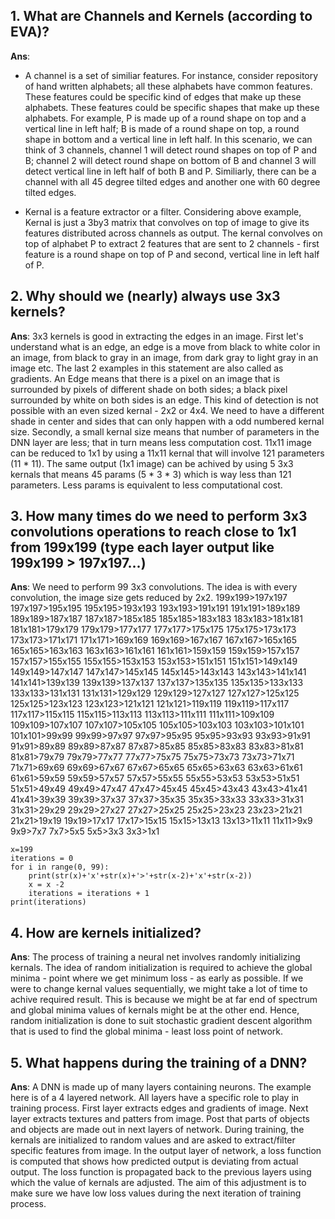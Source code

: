 ## 1. What are Channels and Kernels (according to EVA)?

**Ans**: 
- A channel is a set of similiar features. For instance, consider repository of hand written alphabets; all these alphabets have common features. These features could be specific
 kind of edges that make up these alphabets. These features could be specific shapes that make up these alphabets. For example, P is made up of a round shape on top and a 
 vertical line in left half; B is made of a round shape on top, a round shape in bottom and a vertical line in left half. In this scenario, we can think of 3 channels, channel 
 1 will detect round shapes on top of P and B; channel 2 will detect round shape on bottom of B and channel 3 will detect vertical line in left half of both B and P. Similiarly,
 there can be a channel with all 45 degree tilted edges and another one with 60 degree tilted edges.
 
- Kernal is a feature extractor or a filter. Considering above example, Kernal is just a 3by3 matrix that convolves on top of image to give its features distributed 
across channels as output. The kernal convolves on top of alphabet P to extract 2 features that are sent to 2 channels - first feature is a round shape on top of P and second, 
vertical line in left half of P. 

## 2. Why should we (nearly) always use 3x3 kernels?
**Ans**: 3x3 kernels is good in extracting the edges in an image. First let's understand what is an edge, an edge is a move from black to white color in an image, from 
black to gray in an image, from dark gray to light gray in an image etc. The last 2 examples in this statement are also called as gradients. An Edge means that there is a pixel 
on an image that is surrounded by pixels of different shade on both sides; a black pixel surrounded by white on both sides is an edge. This kind of detection is not possible
with an even sized kernal - 2x2 or 4x4. We need to have a different shade in center and sides that can only happen with a odd numbered kernal size.
Secondly, a small kernal size means that number of parameters in the DNN layer are less; that in turn means less computation cost. 11x11 image can be reduced to 1x1 by using 
a 11x11 kernal that will involve 121 parameters (11 * 11). The same output (1x1 image) can be achived by using 5 3x3 kernals that means 45 params (5 * 3 * 3) which is way less
 than 121 parameters. Less params is equivalent to less computational cost.

## 3. How many times do we need to perform 3x3 convolutions operations to reach close to 1x1 from 199x199 (type each layer output like 199x199 > 197x197...)
**Ans**: We need to perform 99 3x3 convolutions. The idea is with every convolution, the image size gets reduced by 2x2.
199x199>197x197
197x197>195x195
195x195>193x193
193x193>191x191
191x191>189x189
189x189>187x187
187x187>185x185
185x185>183x183
183x183>181x181
181x181>179x179
179x179>177x177
177x177>175x175
175x175>173x173
173x173>171x171
171x171>169x169
169x169>167x167
167x167>165x165
165x165>163x163
163x163>161x161
161x161>159x159
159x159>157x157
157x157>155x155
155x155>153x153
153x153>151x151
151x151>149x149
149x149>147x147
147x147>145x145
145x145>143x143
143x143>141x141
141x141>139x139
139x139>137x137
137x137>135x135
135x135>133x133
133x133>131x131
131x131>129x129
129x129>127x127
127x127>125x125
125x125>123x123
123x123>121x121
121x121>119x119
119x119>117x117
117x117>115x115
115x115>113x113
113x113>111x111
111x111>109x109
109x109>107x107
107x107>105x105
105x105>103x103
103x103>101x101
101x101>99x99
99x99>97x97
97x97>95x95
95x95>93x93
93x93>91x91
91x91>89x89
89x89>87x87
87x87>85x85
85x85>83x83
83x83>81x81
81x81>79x79
79x79>77x77
77x77>75x75
75x75>73x73
73x73>71x71
71x71>69x69
69x69>67x67
67x67>65x65
65x65>63x63
63x63>61x61
61x61>59x59
59x59>57x57
57x57>55x55
55x55>53x53
53x53>51x51
51x51>49x49
49x49>47x47
47x47>45x45
45x45>43x43
43x43>41x41
41x41>39x39
39x39>37x37
37x37>35x35
35x35>33x33
33x33>31x31
31x31>29x29
29x29>27x27
27x27>25x25
25x25>23x23
23x23>21x21
21x21>19x19
19x19>17x17
17x17>15x15
15x15>13x13
13x13>11x11
11x11>9x9
9x9>7x7
7x7>5x5
5x5>3x3
3x3>1x1

```
x=199
iterations = 0
for i in range(0, 99):
    print(str(x)+'x'+str(x)+'>'+str(x-2)+'x'+str(x-2))
    x = x -2
    iterations = iterations + 1
print(iterations)
```

## 4. How are kernels initialized? 
**Ans**: The process of training a neural net involves randomly initializing kernals. The idea of random initialization is required to achieve the global minima - point 
where we get minimum loss - as early as possible. If we were to change kernal values sequentially, we might take a lot of time to achive required result.
This is because we might be at far end of spectrum and global minima values of kernals might be at the other end. Hence, random initialization is done to suit stochastic gradient descent
algorithm that is used to find the global minima - least loss point of network.

## 5. What happens during the training of a DNN?
**Ans**: A DNN is made up of many layers containing neurons. The example here is of a 4 layered network. All layers have a specific role to play in training process.
First layer extracts edges and gradients of image. Next layer 
extracts textures and patters from image. Post that parts of objects and objects are made out in next layers of network. 
During training, the kernals are initialized to random values and are asked to extract/filter specific features from image. In the output layer of network, a loss function is
computed that shows how predicted output is deviating from actual output. The loss function is propagated back to the previous layers using which the value of kernals are adjusted. 
The aim of this adjustment is to make sure we have low loss values during the next iteration of training process.
